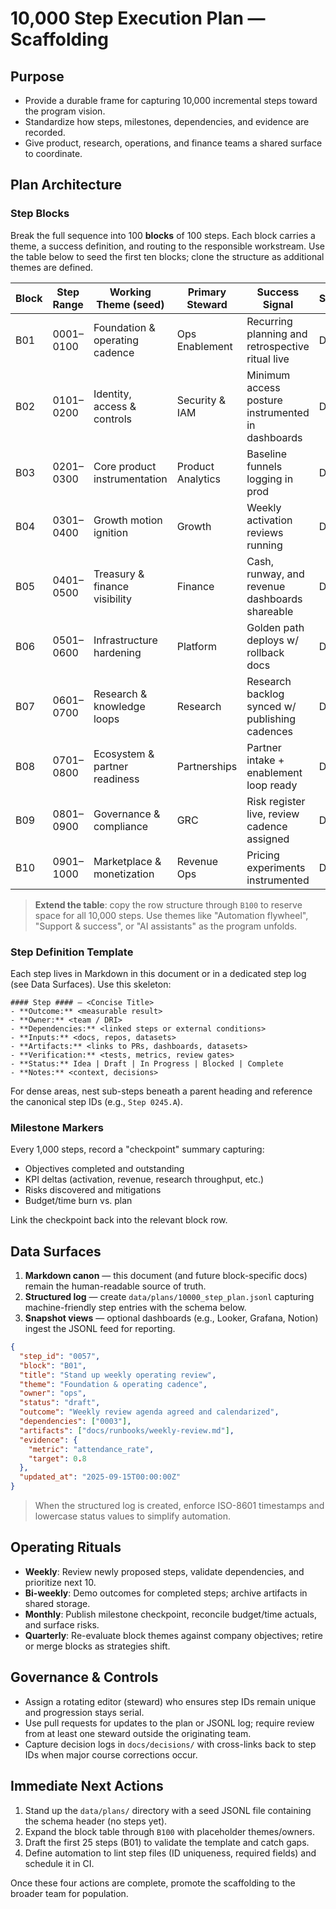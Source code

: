 # 10,000 Step Execution Plan — Scaffolding

## Purpose
- Provide a durable frame for capturing 10,000 incremental steps toward the program vision.
- Standardize how steps, milestones, dependencies, and evidence are recorded.
- Give product, research, operations, and finance teams a shared surface to coordinate.

## Plan Architecture

### Step Blocks
Break the full sequence into 100 **blocks** of 100 steps. Each block carries a theme, a success definition, and routing to the responsible workstream. Use the table below to seed the first ten blocks; clone the structure as additional themes are defined.

| Block | Step Range | Working Theme (seed) | Primary Steward | Success Signal | Status |
| --- | --- | --- | --- | --- | --- |
| B01 | 0001–0100 | Foundation & operating cadence | Ops Enablement | Recurring planning and retrospective ritual live | Draft |
| B02 | 0101–0200 | Identity, access & controls | Security & IAM | Minimum access posture instrumented in dashboards | Draft |
| B03 | 0201–0300 | Core product instrumentation | Product Analytics | Baseline funnels logging in prod | Draft |
| B04 | 0301–0400 | Growth motion ignition | Growth | Weekly activation reviews running | Draft |
| B05 | 0401–0500 | Treasury & finance visibility | Finance | Cash, runway, and revenue dashboards shareable | Draft |
| B06 | 0501–0600 | Infrastructure hardening | Platform | Golden path deploys w/ rollback docs | Draft |
| B07 | 0601–0700 | Research & knowledge loops | Research | Research backlog synced w/ publishing cadences | Draft |
| B08 | 0701–0800 | Ecosystem & partner readiness | Partnerships | Partner intake + enablement loop ready | Draft |
| B09 | 0801–0900 | Governance & compliance | GRC | Risk register live, review cadence assigned | Draft |
| B10 | 0901–1000 | Marketplace & monetization | Revenue Ops | Pricing experiments instrumented | Draft |

> **Extend the table**: copy the row structure through `B100` to reserve space for all 10,000 steps. Use themes like "Automation flywheel", "Support & success", or "AI assistants" as the program unfolds.

### Step Definition Template
Each step lives in Markdown in this document or in a dedicated step log (see Data Surfaces). Use this skeleton:

```
#### Step #### — <Concise Title>
- **Outcome:** <measurable result>
- **Owner:** <team / DRI>
- **Dependencies:** <linked steps or external conditions>
- **Inputs:** <docs, repos, datasets>
- **Artifacts:** <links to PRs, dashboards, datasets>
- **Verification:** <tests, metrics, review gates>
- **Status:** Idea | Draft | In Progress | Blocked | Complete
- **Notes:** <context, decisions>
```

For dense areas, nest sub-steps beneath a parent heading and reference the canonical step IDs (e.g., `Step 0245.A`).

### Milestone Markers
Every 1,000 steps, record a "checkpoint" summary capturing:
- Objectives completed and outstanding
- KPI deltas (activation, revenue, research throughput, etc.)
- Risks discovered and mitigations
- Budget/time burn vs. plan

Link the checkpoint back into the relevant block row.

## Data Surfaces

1. **Markdown canon** — this document (and future block-specific docs) remain the human-readable source of truth.
2. **Structured log** — create `data/plans/10000_step_plan.jsonl` capturing machine-friendly step entries with the schema below.
3. **Snapshot views** — optional dashboards (e.g., Looker, Grafana, Notion) ingest the JSONL feed for reporting.

```json
{
  "step_id": "0057",
  "block": "B01",
  "title": "Stand up weekly operating review",
  "theme": "Foundation & operating cadence",
  "owner": "ops",
  "status": "draft",
  "outcome": "Weekly review agenda agreed and calendarized",
  "dependencies": ["0003"],
  "artifacts": ["docs/runbooks/weekly-review.md"],
  "evidence": {
    "metric": "attendance_rate",
    "target": 0.8
  },
  "updated_at": "2025-09-15T00:00:00Z"
}
```

> When the structured log is created, enforce ISO-8601 timestamps and lowercase status values to simplify automation.

## Operating Rituals
- **Weekly**: Review newly proposed steps, validate dependencies, and prioritize next 10.
- **Bi-weekly**: Demo outcomes for completed steps; archive artifacts in shared storage.
- **Monthly**: Publish milestone checkpoint, reconcile budget/time actuals, and surface risks.
- **Quarterly**: Re-evaluate block themes against company objectives; retire or merge blocks as strategies shift.

## Governance & Controls
- Assign a rotating editor (steward) who ensures step IDs remain unique and progression stays serial.
- Use pull requests for updates to the plan or JSONL log; require review from at least one steward outside the originating team.
- Capture decision logs in `docs/decisions/` with cross-links back to step IDs when major course corrections occur.

## Immediate Next Actions
1. Stand up the `data/plans/` directory with a seed JSONL file containing the schema header (no steps yet).
2. Expand the block table through `B100` with placeholder themes/owners.
3. Draft the first 25 steps (B01) to validate the template and catch gaps.
4. Define automation to lint step files (ID uniqueness, required fields) and schedule it in CI.

Once these four actions are complete, promote the scaffolding to the broader team for population.
